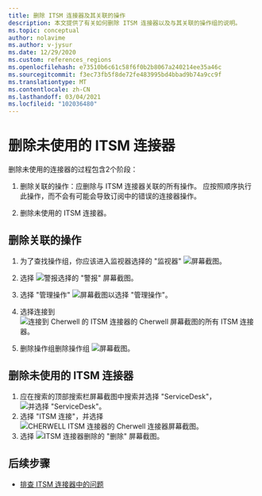 ```yaml
---
title: 删除 ITSM 连接器及其关联的操作
description: 本文提供了有关如何删除 ITSM 连接器以及与其关联的操作组的说明。
ms.topic: conceptual
author: nolavime
ms.author: v-jysur
ms.date: 12/29/2020
ms.custom: references_regions
ms.openlocfilehash: e73510b6c61c58f6f0b2b8067a240214ee35a46c
ms.sourcegitcommit: f3ec73fb5f8de72fe483995bd4bbad9b74a9cc9f
ms.translationtype: MT
ms.contentlocale: zh-CN
ms.lasthandoff: 03/04/2021
ms.locfileid: "102036480"
---
```

# <a name="deletion-of-unused-itsm-connectors"></a>删除未使用的 ITSM 连接器

删除未使用的连接器的过程包含2个阶段：

1. 删除关联的操作：应删除与 ITSM 连接器关联的所有操作。 应按照顺序执行此操作，而不会有可能会导致订阅中的错误的连接器操作。

2. 删除未使用的 ITSM 连接器。

## <a name="deletion-of-the-associated-actions"></a>删除关联的操作

1. 为了查找操作组，你应该进入监视器选择的 "监视器"  ![ 屏幕截图。](media/itsmc-connector-deletion/itsmc-monitor-selection.png)

2. 选择  ![ 警报选择的 "警报" 屏幕截图。](media/itsmc-connector-deletion/itsmc-alert-selection.png)
3. 选择 "管理操作"  ![ 屏幕截图以选择 "管理操作"。](media/itsmc-connector-deletion/itsmc-actions-selection.png)
4. 选择连接到  ![ 连接到 Cherwell 的 ITSM 连接器的 Cherwell 屏幕截图的所有 ITSM 连接器。](media/itsmc-connector-deletion/itsmc-actions-screen.png)
5. 删除操作组删除操作组  ![ 屏幕截图。](media/itsmc-connector-deletion/itsmc-action-deletion.png)

## <a name="deletion-of-the-unused-itsm-connector"></a>删除未使用的 ITSM 连接器

1. 应在搜索的顶部搜索栏屏幕截图中搜索并选择 "ServiceDesk"，  ![ 并选择 "ServiceDesk"。](media/itsmc-connector-deletion/itsmc-connector-selection.png)
2. 选择 "ITSM 连接"，并选择  ![ CHERWELL ITSM 连接器的 Cherwell 连接器屏幕截图。](media/itsmc-connector-deletion/itsmc-cherwell-connector.png)
3. 选择  ![ ITSM 连接器删除的 "删除" 屏幕截图。](media/itsmc-connector-deletion/itsmc-connector-deletion.png)

## <a name="next-steps"></a>后续步骤

* [排查 ITSM 连接器中的问题](./itsmc-resync-servicenow.md)
